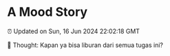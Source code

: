 # A Mood Story

⏰ Updated on Sun, 16 Jun 2024 22:02:18 GMT

💭 Thought: Kapan ya bisa liburan dari semua tugas ini?

